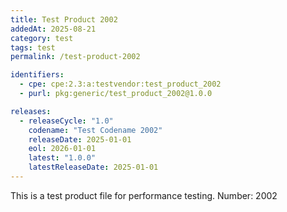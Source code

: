 ```yaml
---
title: Test Product 2002
addedAt: 2025-08-21
category: test
tags: test
permalink: /test-product-2002

identifiers:
  - cpe: cpe:2.3:a:testvendor:test_product_2002
  - purl: pkg:generic/test_product_2002@1.0.0

releases:
  - releaseCycle: "1.0"
    codename: "Test Codename 2002"
    releaseDate: 2025-01-01
    eol: 2026-01-01
    latest: "1.0.0"
    latestReleaseDate: 2025-01-01
---
```


This is a test product file for performance testing. Number: 2002
